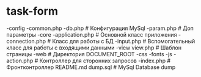 # task-form
-config
    -common.php
    -db.php # Конфигурация MySql
    -param.php # Доп параметры
-core
    -application.php # Основной класс приложения
    -connection.php # Класс для работы с БД
    -input.php # Вспомогательный класс для работы с входящими данными
-view
    view.php # Шаблон страницы
-web # Директория DOCUMENT_ROOT
    -css
    -fonts
    -js
    -action.php # Контроллер для сторонних запросов
    -index.php # Фронтконтроллер
README.md
dump.sql # MySql Database dump